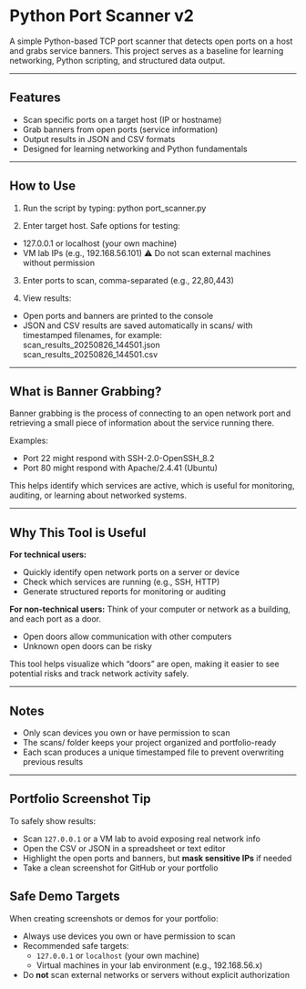 # Python Port Scanner v2

A simple Python-based TCP port scanner that detects open ports on a host and grabs service banners.
This project serves as a baseline for learning networking, Python scripting, and structured data output.

---

## Features
- Scan specific ports on a target host (IP or hostname)
- Grab banners from open ports (service information)
- Output results in JSON and CSV formats
- Designed for learning networking and Python fundamentals

---

## How to Use

1. Run the script by typing:
python port_scanner.py

2. Enter target host. Safe options for testing:
- 127.0.0.1 or localhost (your own machine)
- VM lab IPs (e.g., 192.168.56.101)
⚠️ Do not scan external machines without permission

3. Enter ports to scan, comma-separated (e.g., 22,80,443)

4. View results:
- Open ports and banners are printed to the console
- JSON and CSV results are saved automatically in scans/ with timestamped filenames, for example:
scan_results_20250826_144501.json
scan_results_20250826_144501.csv

---

## What is Banner Grabbing?

Banner grabbing is the process of connecting to an open network port and retrieving a small piece of information about the service running there.

Examples:
- Port 22 might respond with SSH-2.0-OpenSSH_8.2
- Port 80 might respond with Apache/2.4.41 (Ubuntu)

This helps identify which services are active, which is useful for monitoring, auditing, or learning about networked systems.

---

## Why This Tool is Useful

**For technical users:**
- Quickly identify open network ports on a server or device
- Check which services are running (e.g., SSH, HTTP)
- Generate structured reports for monitoring or auditing

**For non-technical users:**
Think of your computer or network as a building, and each port as a door.
- Open doors allow communication with other computers
- Unknown open doors can be risky

This tool helps visualize which “doors” are open, making it easier to see potential risks and track network activity safely.

---

## Notes

- Only scan devices you own or have permission to scan
- The scans/ folder keeps your project organized and portfolio-ready
- Each scan produces a unique timestamped file to prevent overwriting previous results

---

## Portfolio Screenshot Tip

To safely show results:
- Scan `127.0.0.1` or a VM lab to avoid exposing real network info
- Open the CSV or JSON in a spreadsheet or text editor
- Highlight the open ports and banners, but **mask sensitive IPs** if needed
- Take a clean screenshot for GitHub or your portfolio

## Safe Demo Targets

When creating screenshots or demos for your portfolio:

- Always use devices you own or have permission to scan  
- Recommended safe targets:
  - `127.0.0.1` or `localhost` (your own machine)
  - Virtual machines in your lab environment (e.g., 192.168.56.x)
- Do **not** scan external networks or servers without explicit authorization
